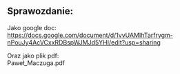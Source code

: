 ## Sprawozdanie:
Jako google doc: </br>
https://docs.google.com/document/d/1vvUAMIhTarfrygm-nPouJy4AcVCxxRDBspWJMJd5YHI/edit?usp=sharing

Oraz jako plik pdf: </br>
Paweł_Maczuga.pdf
